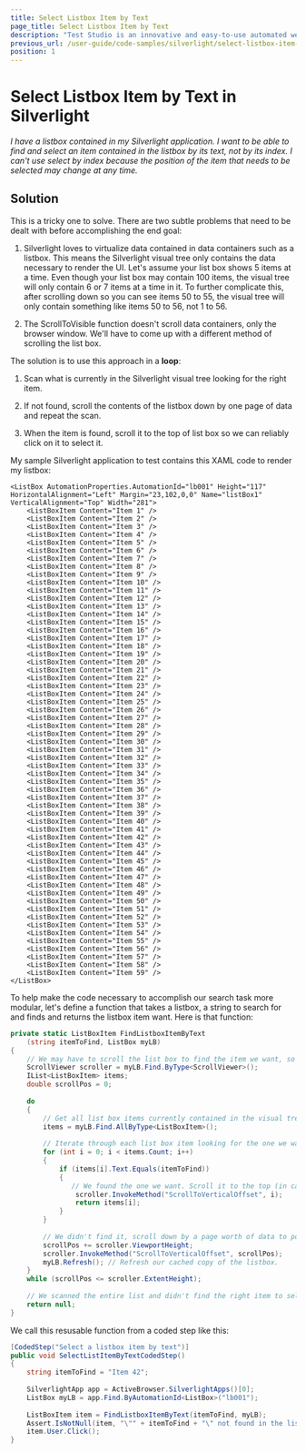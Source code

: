 ```yaml
---
title: Select Listbox Item by Text
page_title: Select Listbox Item by Text
description: "Test Studio is an innovative and easy-to-use automated web, WPF and load testing solution. Test Studio tests support essential technologies like ASP.NET AJAX, Silverlight, PHP and MVC. HTML5, Testing framework, functional testing, performance testing, load testing, exploratory testing, manual testing."
previous_url: /user-guide/code-samples/silverlight/select-listbox-item-by-text.aspx, /user-guide/code-samples/silverlight/select-listbox-item-by-text
position: 1
---
```

# Select Listbox Item by Text in Silverlight


*I have a listbox contained in my Silverlight application. I want to be able to find and select an item contained in the listbox by its text, not by its index. I can't use select by index because the position of the item that needs to be selected may change at any time.*

## Solution

This is a tricky one to solve. There are two subtle problems that need to be dealt with before accomplishing the end goal:

1. Silverlight loves to virtualize data contained in data containers such as a listbox. This means the Silverlight visual tree only contains the data necessary to render the UI. Let's assume your list box shows 5 items at a time. Even though your list box may contain 100 items, the visual tree will only contain 6 or 7 items at a time in it. To further complicate this, after scrolling down so you can see items 50 to 55, the visual tree will only contain something like items 50 to 56, not 1 to 56.

2. The ScrollToVisible function doesn't scroll data containers, only the browser window. We'll have to come up with a different method of scrolling the list box.

The solution is to use this approach in a **loop**:

1. Scan what is currently in the Silverlight visual tree looking for the right item.

2. If not found, scroll the contents of the listbox down by one page of data and repeat the scan.

3. When the item is found, scroll it to the top of list box so we can reliably click on it to select it.

My sample Silverlight application to test contains this XAML code to render my listbox:

```XAML
<ListBox AutomationProperties.AutomationId="lb001" Height="117" HorizontalAlignment="Left" Margin="23,102,0,0" Name="listBox1" VerticalAlignment="Top" Width="281">
    <ListBoxItem Content="Item 1" />
    <ListBoxItem Content="Item 2" />
    <ListBoxItem Content="Item 3" />
    <ListBoxItem Content="Item 4" />
    <ListBoxItem Content="Item 5" />
    <ListBoxItem Content="Item 6" />
    <ListBoxItem Content="Item 7" />
    <ListBoxItem Content="Item 8" />
    <ListBoxItem Content="Item 9" />
    <ListBoxItem Content="Item 10" />
    <ListBoxItem Content="Item 11" />
    <ListBoxItem Content="Item 12" />
    <ListBoxItem Content="Item 13" />
    <ListBoxItem Content="Item 14" />
    <ListBoxItem Content="Item 15" />
    <ListBoxItem Content="Item 16" />
    <ListBoxItem Content="Item 17" />
    <ListBoxItem Content="Item 18" />
    <ListBoxItem Content="Item 19" />
    <ListBoxItem Content="Item 20" />
    <ListBoxItem Content="Item 21" />
    <ListBoxItem Content="Item 22" />
    <ListBoxItem Content="Item 23" />
    <ListBoxItem Content="Item 24" />
    <ListBoxItem Content="Item 25" />
    <ListBoxItem Content="Item 26" />
    <ListBoxItem Content="Item 27" />
    <ListBoxItem Content="Item 28" />
    <ListBoxItem Content="Item 29" />
    <ListBoxItem Content="Item 30" />
    <ListBoxItem Content="Item 31" />
    <ListBoxItem Content="Item 32" />
    <ListBoxItem Content="Item 33" />
    <ListBoxItem Content="Item 34" />
    <ListBoxItem Content="Item 35" />
    <ListBoxItem Content="Item 36" />
    <ListBoxItem Content="Item 37" />
    <ListBoxItem Content="Item 38" />
    <ListBoxItem Content="Item 39" />
    <ListBoxItem Content="Item 40" />
    <ListBoxItem Content="Item 41" />
    <ListBoxItem Content="Item 42" />
    <ListBoxItem Content="Item 43" />
    <ListBoxItem Content="Item 44" />
    <ListBoxItem Content="Item 45" />
    <ListBoxItem Content="Item 46" />
    <ListBoxItem Content="Item 47" />
    <ListBoxItem Content="Item 48" />
    <ListBoxItem Content="Item 49" />
    <ListBoxItem Content="Item 50" />
    <ListBoxItem Content="Item 51" />
    <ListBoxItem Content="Item 52" />
    <ListBoxItem Content="Item 53" />
    <ListBoxItem Content="Item 54" />
    <ListBoxItem Content="Item 55" />
    <ListBoxItem Content="Item 56" />
    <ListBoxItem Content="Item 57" />
    <ListBoxItem Content="Item 58" />
    <ListBoxItem Content="Item 59" />
</ListBox>
```

To help make the code necessary to accomplish our search task more modular, let's define a function that takes a listbox, a string to search for and finds and returns the listbox item want. Here is that function:

```C#
private static ListBoxItem FindListboxItemByText
    (string itemToFind, ListBox myLB)
{
    // We may have to scroll the list box to find the item we want, so get the scroll viewer attached to the listbox
    ScrollViewer scroller = myLB.Find.ByType<ScrollViewer>();
    IList<ListBoxItem> items;
    double scrollPos = 0;
 
    do
    {
        // Get all list box items currently contained in the visual tree
        items = myLB.Find.AllByType<ListBoxItem>();
 
        // Iterate through each list box item looking for the one we want
        for (int i = 0; i < items.Count; i++)
        {
            if (items[i].Text.Equals(itemToFind))
            {
               // We found the one we want. Scroll it to the top (in case it's outside the listbox's viewport) then return it to the caller.
                scroller.InvokeMethod("ScrollToVerticalOffset", i);
                return items[i];
            }
        }
 
        // We didn't find it, scroll down by a page worth of data to populate the VisualTree with the next page of data and try again.
        scrollPos += scroller.ViewportHeight;
        scroller.InvokeMethod("ScrollToVerticalOffset", scrollPos);
        myLB.Refresh(); // Refresh our cached copy of the listbox.
    }
    while (scrollPos <= scroller.ExtentHeight);
 
    // We scanned the entire list and didn't find the right item to select.
    return null;
}
```

We call this resusable function from a coded step like this:


```C#
[CodedStep("Select a listbox item by text")]
public void SelectListItemByTextCodedStep()
{
    string itemToFind = "Item 42";
 
    SilverlightApp app = ActiveBrowser.SilverlightApps()[0];
    ListBox myLB = app.Find.ByAutomationId<ListBox>("lb001");
 
    ListBoxItem item = FindListboxItemByText(itemToFind, myLB);
    Assert.IsNotNull(item, "\"" + itemToFind + "\" not found in the listbox.");
    item.User.Click();
}
```

